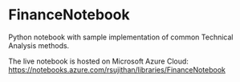 # FinanceNotebook
Python notebook with sample implementation of common Technical Analysis methods.

The live notebook is hosted on Microsoft Azure Cloud: https://notebooks.azure.com/rsujithan/libraries/FinanceNotebook
